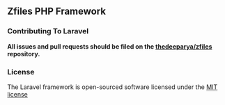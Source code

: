 ## Zfiles PHP Framework


### Contributing To Laravel

**All issues and pull requests should be filed on the [thedeeparya/zfiles](https://github.com/thedeeparya/zfiles.git) repository.**

### License

The Laravel framework is open-sourced software licensed under the [MIT license](http://opensource.org/licenses/MIT)
